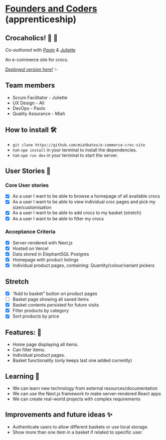 # [Founders and Coders](https://www.foundersandcoders.com/) (apprenticeship) 

## Crocaholics! 🐊 👟

*Co-authored with [Paolo](https://github.com/paologhidoni) & [Juliette](https://github.com/orgs/fac-23/people/julietteorpen)*

An e-commerce site for crocs.

[*Deployed version here!*](https://sleepy-meitner-5e2ffb.netlify.app/) :sparkles:

## Team members
* Scrum Facilitator - Juliette
* UX Design - All
* DevOps - Paolo
* Quality Assurance - Miah

## How to install 🛠️
* `git clone https://github.com/miahbates/e-commerce-croc-site`
* run `npm install` in your terminal to install the dependencies.
* run `npm run dev` in your terminal to start the server.

## User Stories :busts_in_silhouette:
### Core User stories
- [x] As a user I want to be able to browse a homepage of all available crocs
- [x] As a user I want to be able to view individual croc pages and pick my size/customisation
- [x] As a user I want to be able to add crocs to my basket (stretch)
- [x] As a user I want to be able to filter my crocs
### Acceptance Criteria
- [x] Server-rendered with Next.js
- [x] Hosted on Vercel
- [x] Data stored in ElephantSQL Postgres
- [x] Homepage with product listings
- [x] Individual product pages, containing: Quantity/colour/variant pickers
## Stretch
- [x] “Add to basket” button on product pages
- [ ] Basket page showing all saved items
- [x] Basket contents persisted for future visits
- [x] Filter products by category
- [x] Sort products by price

## Features: 🌟
* Home page displaying all items.
* Can filter items.
* Individual product pages.
* Basket functionality (only keeps last one added currently)

## Learning 🌱
* We can learn new technology from external resources/documentation
* We can use the Next.js framework to make server-rendered React apps
* We can create real-world projects with complex requirements

## Improvements and future ideas ✨
* Authenticate users to allow different baskets or use local storage.
* Show more than one item in a basket if related to specific user.
